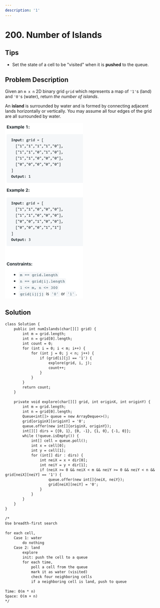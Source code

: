 ```yaml
---
description: '1'
---
```


# 200. Number of Islands

## Tips

* Set the state of a cell to be "visited" when it is **pushed** to the queue.

## Problem Description

Given an `m x n` 2D binary grid `grid` which represents a map of `'1'`s \(land\) and `'0'`s \(water\), return _the number of islands_.

An **island** is surrounded by water and is formed by connecting adjacent lands horizontally or vertically. You may assume all four edges of the grid are all surrounded by water.

![](../.gitbook/assets/image%20%2846%29.png)

## Solution

```text
class Solution {
    public int numIslands(char[][] grid) {
        int m = grid.length;
        int n = grid[0].length;
        int count = 0;
        for (int i = 0; i < m; i++) {
            for (int j = 0; j < n; j++) {
                if (grid[i][j] == '1') {
                    explore(grid, i, j);
                    count++;
                }
            }
        }
        return count;
    }
    
    private void explore(char[][] grid, int originX, int originY) {
        int m = grid.length;
        int n = grid[0].length;
        Queue<int[]> queue = new ArrayDeque<>();
        grid[originX][originY] = '0';
        queue.offer(new int[]{originX, originY});
        int[][] dirs = {{0, 1}, {0, -1}, {1, 0}, {-1, 0}};
        while (!queue.isEmpty()) {
            int[] cell = queue.poll();
            int x = cell[0];
            int y = cell[1];
            for (int[] dir : dirs) {
                int neiX = x + dir[0];
                int neiY = y + dir[1];
                if (neiX >= 0 && neiX < m && neiY >= 0 && neiY < n && grid[neiX][neiY] == '1') {
                    queue.offer(new int[]{neiX, neiY});
                    grid[neiX][neiY] = '0';
                }
            }
        }
    }
}

/*
Use breadth-first search

for each cell,
    Case 1: water
        do nothing
    Case 2: land
        explore
        init: push the cell to a queue
        for each time,
            poll a cell from the queue
            mark it as water (visited)
            check four neighboring cells
            if a neighboring cell is land, push to queue

Time: O(m * n)
Space: O(m + n)
*/
```




